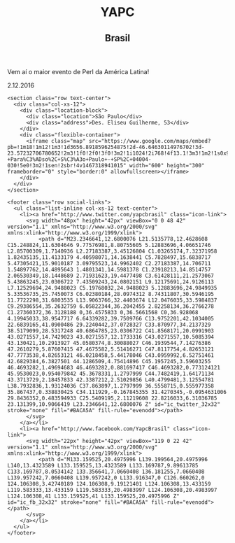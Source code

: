 <!DOCTYPE html>
<html>
 <head>
  <title>YAPC::Brasil 2016 - dias 2 e 3 de Dezembro em São Paulo</title>
  <meta charset="utf-8">
  <meta name="viewport"     content="width=device-width, initial-scale=1, maximum-scale=1">
  <link rel="shortcut icon" href="/favicon.png"/>
  <link rel="stylesheet"    href="https://maxcdn.bootstrapcdn.com/bootstrap/3.3.6/css/bootstrap.min.css" integrity="sha384-1q8mTJOASx8j1Au+a5WDVnPi2lkFfwwEAa8hDDdjZlpLegxhjVME1fgjWPGmkzs7" crossorigin="anonymous">
  <link rel="stylesheet"    href="style.min.css">
  <link rel="manifest"      href="manifest.json">
  <link href='https://fonts.googleapis.com/css?family=Lato' rel='stylesheet' type='text/css'>
 </head>
 <body>
  <div class="container-fluid">
    <div class="row">
      <header class="col-xs-12 text-center">
          <h1>YAPC</h1>
          <h2>Brasil</h2>
      </header>
    </div>
    <section class="row">
      <p class="teaser col-xs-12 text-center">
        Vem aí o maior evento de Perl da América Latina!
      </p>
      <p class="date col-xs-12">2.12.2016</p>
    </section>

    <section class="row text-center">
      <div class="col-xs-12">
        <div class="location-block">
          <div class="location">São Paulo</div>
          <div class="address">Des. Eliseu Guilherme, 53</div>
        </div>
        <div class="flexible-container">
          <iframe class="map" src="https://www.google.com/maps/embed?pb=!1m18!1m12!1m3!1d3656.8918596254875!2d-46.64630114976702!3d-23.57232706780652!2m3!1f0!2f0!3f0!3m2!1i1024!2i768!4f13.1!3m3!1m2!1s0x94ce59964d70f62b%3A0xe34b039c833c4bce!2sR.+Des.+Eliseu+Guilherme%2C+53+-+Para%C3%ADso%2C+S%C3%A3o+Paulo+-+SP%2C+04004-030!5e0!3m2!1sen!2sbr!4v1467318941015" width="600" height="300" frameborder="0" style="border:0" allowfullscreen></iframe>
        </div>
      </div>
    </section>

    <footer class="row social-links">
      <ul class="list-inline col-xs-12 text-center">
        <li><a href="http://www.twitter.com/yapcbrasil" class="icon-link">
          <svg width="48px" height="42px" viewBox="0 0 48 42" version="1.1" xmlns="http://www.w3.org/2000/svg" xmlns:xlink="http://www.w3.org/1999/xlink">
              <path d="M23.2346641,12.6800076 L21.5135778,12.4628608 C15.248824,11.6304646 9.77576981,8.80755605 5.12883696,4.06651746 L2.85700309,1.7140936 L2.27183387,3.45126804 C1.03265174,7.32371958 1.82435135,11.4133179 4.40598071,14.1638441 C5.7828497,15.6838717 5.47305421,15.9010187 3.09795523,14.9962402 C2.27183387,14.706711 1.54897762,14.4895643 1.4801341,14.5981378 C1.23918213,14.8514757 2.06530349,18.1448689 2.71931623,19.4477498 C3.61428111,21.2573067 5.43863245,23.0306722 7.43509243,24.0802151 L9.12175691,24.9126113 L7.12529694,24.9488023 C5.19768032,24.9488023 5.12883696,24.9849935 5.33536735,25.7450073 C6.02380184,28.0974312 8.74311807,30.5946195 11.7722298,31.6803535 L13.9063766,32.4403674 L12.0476035,33.5984837 C9.29386554,35.2632759 6.05822344,36.2042455 2.82258134,36.2766278 C1.27360372,36.3128188 0,36.4575833 0,36.5661568 C0,36.928068 4.19945033,38.9547717 6.64339282,39.7509766 C13.9752201,42.1034005 22.6839165,41.0900486 29.2240442,37.0728327 C33.870977,34.2137329 38.5179099,28.5317248 40.6864785,23.0306722 C41.8568171,20.0991903 43.0271557,14.7429023 43.0271557,12.1733316 C43.0271557,10.5085394 43.130421,10.2913927 45.0580374,8.30088027 C46.1939544,7.14276386 47.2610279,5.87607415 47.4675582,5.51416271 C47.8117754,4.82653121 47.7773538,4.82653121 46.0218458,5.44178046 C43.0959992,6.52751461 42.6829384,6.3827501 44.1286509,4.75414896 C45.1957245,3.59603255 46.4693282,1.49694683 46.4693282,0.881697417 C46.4693282,0.773124121 45.9530023,0.954079842 45.3678331,1.2797999 C44.7482419,1.64171134 43.3713729,2.18457833 42.3387212,2.51029856 L40.4799481,3.12554781 L38.7932836,1.93124036 C37.863897,1.2797999 36.5558715,0.555977358 35.867437,0.338830425 C34.111929,-0.167845355 31.4270345,-0.0954631006 29.8436352,0.483594933 C25.5409195,2.11219608 22.8216033,6.31036785 23.131399,10.9066419 L23.2346641,12.6800076 Z" id="ic_twitter_32x32" stroke="none" fill="#BACA5A" fill-rule="evenodd"></path>
          </svg>
        </a></li>
        <li><a href="http://www.facebook.com/YapcBrasil" class="icon-link">
          <svg width="22px" height="42px" viewBox="119 0 22 42" version="1.1" xmlns="http://www.w3.org/2000/svg" xmlns:xlink="http://www.w3.org/1999/xlink">
              <path d="M133.159525,20.4975996 L139.199564,20.4975996 L140,13.4323589 L133.159525,13.4323589 L133.169787,9.89613785 C133.169787,8.0534142 133.356641,7.0660408 136.181255,7.0660408 L139.957242,7.0660408 L139.957242,0 L133.916347,0 C126.660262,0 124.106308,3.42740189 124.106308,9.19121401 L124.106308,13.433159 L119.583333,13.433159 L119.583333,20.4983997 L124.106308,20.4983997 L124.106308,41 L133.159525,41 L133.159525,20.4975996 Z" id="ic_fb_32x32" stroke="none" fill="#BACA5A" fill-rule="evenodd"></path>
          </svg>
        </a></li>
      </ul>
    </footer>
  </div>

<script>
  (function(i,s,o,g,r,a,m){i['GoogleAnalyticsObject']=r;i[r]=i[r]||function(){
  (i[r].q=i[r].q||[]).push(arguments)},i[r].l=1*new Date();a=s.createElement(o),
  m=s.getElementsByTagName(o)[0];a.async=1;a.src=g;m.parentNode.insertBefore(a,m)
  })(window,document,'script','https://www.google-analytics.com/analytics.js','ga');

  ga('create', 'UA-81330067-1', 'auto');
  ga('require', 'linkid');
  ga('send', 'pageview');

</script>


 </body>
</html>
